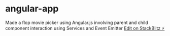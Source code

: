 # angular-app

Made a flop movie picker using Angular.js involving parent and child component interaction using Services and Event Emitter
[Edit on StackBlitz ⚡️](https://stackblitz.com/edit/angular-yjtvwi)
